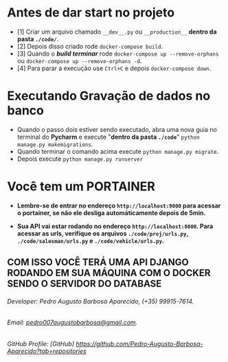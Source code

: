 # Antes de dar start no projeto

- [1] Criar um arquivo chamado ``__dev__.py`` ou ``__production__`` **dentro da pasta `./code/`**.
- [2] Depois disso criado rode ``docker-compose build``.
- [3] Quando o ***build terminar*** rode  ``docker-compose up --remove-orphans`` ou ``docker-compose up --remove-orphans -d``.
- [4] Para parar a execução use ``Ctrl+C`` e depois ``docker-compose down``.

# Executando Gravação de dados no banco

- Quando o passo dois estiver sendo executado, abra uma nova guia no terminal do **Pycharm** e execute "**dentro da pasta `./code`**" ``python manage.py makemigrations``.
- Quando terminar o comando acima execute ``python manage.py migrate``.
- Depois execute ``python manage.py runserver``

# Você tem um PORTAINER

- **Lembre-se de entrar no endereço ``http://localhost:9000`` para acessar o portainer, se não ele desliga
  automáticamente depois de 5min.**
    
- **Sua API vai estar rodando no endereço ``http://localhost:8000``. Para acessar as urls,
  verifique os arquivos ``./code/proj/urls.py``, ``./code/salesman/urls.py`` e ``./code/vehicle/urls.py``.**


## COM ISSO VOCÊ TERÁ UMA API DJANGO RODANDO EM SUA MÁQUINA COM O DOCKER SENDO O SERVIDOR DO DATABASE

###### Developer: Pedro Augusto Barbosa Aparecido, (+35) 99915-7614.
###### Email: pedro007augustobarbosa@gmail.com.
###### GitHub Profile: [GitHub] https://github.com/Pedro-Augusto-Barbosa-Aparecido?tab=repositories
